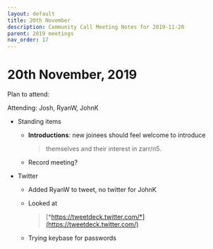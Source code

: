 ```yaml
---
layout: default
title: 20th November
description: Community Call Meeting Notes for 2019-11-20
parent: 2019 meetings
nav_order: 17
---
```


# 20th November, 2019

Plan to attend:

Attending: Josh, RyanW, JohnK

-   Standing items

    -   **Introductions**: new joinees should feel welcome to introduce
        > themselves and their interest in zarr/n5.

    -   Record meeting?

-   Twitter

    -   Added RyanW to tweet, no twitter for JohnK

    -   Looked at
        > [*https://tweetdeck.twitter.com/*](https://tweetdeck.twitter.com/)

    -   Trying keybase for passwords


